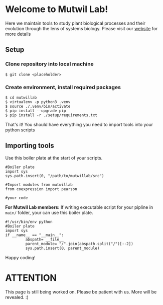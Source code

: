 # Welcome to Mutwil Lab!
Here we maintain tools to study plant biological processes and their evolution through the lens of systems biology.
Please visit our [website](https://www.plant.tools/) for more details 
## Setup
### Clone repository into local machine
```
$ git clone <placeholder>
```
### Create environment, install required packages

```
$ cd mutwillab
$ virtualenv -p python3 .venv
$ source ./.venv/bin/activate
$ pip install --upgrade pip
$ pip install -r ./setup/requirements.txt
```
That's it! You should have everything you need to import tools into your python scripts

## Importing tools
Use this boiler plate at the start of your scripts.

```
#Boiler plate
import sys
sys.path.insert(0, "/path/to/mutwillab/src")

#Import modules from mutwillab
from coexpression import pearson

#your code
```
**For Mutwil Lab members:** If writing executable script for your pipline in `main/` folder, your can use this boiler plate.
```
#!/usr/bin/env python
#Boiler plate
import sys
if __name__ == "__main__":
         abspath= __file__
         parent_module= "/".join(abspath.split("/")[:-2])
         sys.path.insert(0, parent_module)
```
Happy coding!

# ATTENTION
This page is still being worked on. Please be patient with us. More will be revealed. :)
